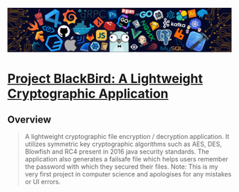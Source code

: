 ![](https://github.com/PanduKonala/PanduKonala/blob/main/header_.png)
<br>
# [Project BlackBird: A Lightweight Cryptographic Application](https://pandukonala.github.io/blog-projects/blackbird/blackbird.html)

## Overview
> A lightweight cryptographic file encryption / decryption application. It utilizes symmetric key cryptographic algorithms such as AES, DES, Blowfish and RC4 present in 2016 java security standards. The application also generates a failsafe file which helps users remember the password with which they secured their files. Note: This is my very first project in computer science and apologises for any mistakes or UI errors.
